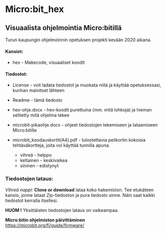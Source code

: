 # Micro:bit_hex

## Visuaalista ohjelmointia Micro:bitillä

Turun kaupungin ohjelmoinnin opetuksen projekti kevään 2020 aikana. 

#### Kansiot:

  * hex - Makecode, visuaaliset koodit 
  
#### Tiedostot:

* License - voit ladata tiedostot ja muokata niitä ja käyttää opetuksessasi, kunhan mainitset lähteen

* Readme - tämä tiedosto

* hex-ohje.docx - hex-koodit purettuina (mm. mitä lohkoja) ja hieman selitetty mitä ohjelma tekee

* microbit-pikaohje.docx - ohjeet tiedostojen tekemiseen ja lataamiseen Micro:bitille

* microbit_koodauskortit(A4).pdf - tulostettavia pelikortin kokoisia tehtäväkortteja, joita voi käyttää tunnilla apuna. 
  * vihreä - helppo
  * keltainen - keskivaikea
  * sininen - edistynyt

### Tiedostojen lataus:
 
*Vihreä nappi*: **Clone or download** lataa koko hakemiston. Tee etukäteen kansio, jonne lataat Zip-tiedoston ja pura tiedosto sinne. Näin saat kaikki tiedostot kerralla itsellesi. 
 
**HUOM !** Yksittäisten tiedostojen lataus on vaikeampaa.

**Micro:bitin ohjelmiston päivittäminen** https://microbit.org/fi/guide/firmware/ 

